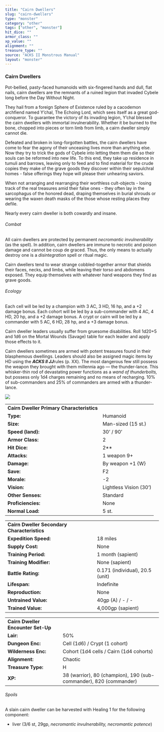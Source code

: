 ```yaml
---
title: "Cairn Dwellers"
slug: "cairn-dwellers"
type: "monster"
category: "other"
tags: ["other", "monster"]
hit_dice: ""
armor_class: ""
xp_value: ""
alignment: ""
treasure_type: ""
source: "ACKS II Monstrous Manual"
layout: "monster"
---
```


### Cairn Dwellers

Pot-bellied, pasty-faced humanoids with six-fingered hands and dull, flat nails, cairn dwellers are
the remnants of a ruined legion that invaded Cybele long before the Day Without Night.

They hail from a foreign Sphere of Existence ruled by a cacodemon archfiend named Y’chal, The
Echoing Lord, which sees itself as a great god-conqueror. To guarantee the victory of its invading
legion, Y’chal blessed the cairn dwellers with immortal invulnerability. Whether it be burned to the
bone, chopped into pieces or torn limb from limb, a cairn dweller simply cannot die.

Defeated and broken in long-forgotten battles, the cairn dwellers have come to fear the agony of
their unceasing lives more than anything else. Now they try to trick the gods of Cybele into letting
them them die so their souls can be reformed into new life. To this end, they take up residence in
tumuli and barrows, leaving only to feed and to find material for the crude copies they make of the
grave goods they discover within their sepulchral homes - false offerings they hope will please
their unhearing saviors.

When not arranging and rearranging their worthless cult-objects - losing track of the real
treasures amid their false ones - they often lay in the sarcophagus of the honored dead, draping
themselves in burial shrouds or wearing the waxen death masks of the those whose resting places they
defile.

Nearly every cairn dweller is both cowardly and insane.

###### Combat

All cairn dwellers are protected by permanent *necromantic invulnerability* (as the spell). In
addition, cairn dwellers are immune to necrotic and poison damage and cannot be coup de graced.
Thus, the only means to actually destroy one is a *disintegration* spell or ritual magic.

Cairn dwellers tend to wear strange cobbled-together armor that shields their faces, necks, and
limbs, while leaving their torso and abdomens exposed. They equip themselves with whatever hand
weapons they find as grave goods.

###### Ecology

Each cell will be led by a champion with 3 AC, 3 HD, 16 hp, and a +2 damage bonus. Each cohort will
be led by a sub-commander with 4 AC, 4 HD, 20 hp, and a +2 damage bonus. A crypt or cairn will be
led by a commander with 5 AC, 6 HD, 28 hp, and a +3 damage bonus.

Cairn dweller leaders usually suffer from gruesome disabilities. Roll 1d20+5 and 1d6 on the Mortal
Wounds (Savage) table for each leader and apply those effects to it.

Cairn dwellers sometimes are armed with potent treasures found in their blasphemous dwellings.
Leaders should also be assigned magic items by HD using the ***ACKS II JJ***rules (p. XX). The most
dangerous few still possess the weapon they brought with them millennia ago — the thunder-lance.
This whisker-thin rod of devastating power functions as a *wand of thunderbolts,* but possess only
1d4 charges remaining and no means of recharging. 10% of sub-commanders and 25% of commanders are
armed with a thunder-lance.

![](data:image/png;base64...)

|  |  |
| --- | --- |
| **Cairn Dweller Primary Characteristics** | |
| **Type:** | Humanoid |
| **Size:** | Man-sized (15 st.) |
| **Speed (land):** | 30’ / 90’ |
| **Armor Class:** | 2 |
| **Hit Dice:** | 2\*\* |
| **Attacks:** | 1 weapon 9+ |
| **Damage:** | By weapon +1 {W} |
| **Save:** | F2 |
| **Morale:** | -2 |
| **Vision:** | Lightless Vision (30’) |
| **Other Senses:** | Standard |
| **Proficiencies:** | None |
| **Normal Load:** | 5 st. |

|  |  |
| --- | --- |
| **Cairn Dweller Secondary Characteristics** | |
| **Expedition Speed:** | 18 miles |
| **Supply Cost:** | None |
| **Training Period:** | 1 month (sapient) |
| **Training Modifier:** | None (sapient) |
| **Battle Rating:** | 0.171 (individual), 20.5 (unit) |
| **Lifespan:** | Indefinite |
| **Reproduction:** | None |
| **Untrained Value:** | 40gp (A) / - / - |
| **Trained Value:** | 4,000gp (sapient) |

|  |  |
| --- | --- |
| **Cairn Dweller Encounter Set-Up** | |
| **Lair:** | 50% |
| **Dungeon Enc:** | Cell (1d6) /  Crypt (1 cohort) |
| **Wilderness Enc:** | Cohort (1d4 cells /  Cairn (1d4 cohorts) |
| **Alignment:** | Chaotic |
| **Treasure Type:** | H |
| **XP:** | 38 (warrior), 80 (champion), 190 (sub-commander), 820 (commander) |

###### Spoils

A slain cairn dweller can be harvested with Healing 1 for the following component:

* liver (3/6 st, 29gp, *necromantic invulnerability, necromantic potence*)
